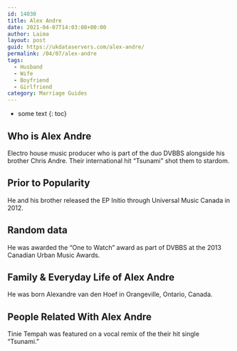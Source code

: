 ```yaml
---
id: 14030
title: Alex Andre
date: 2021-04-07T14:03:08+00:00
author: Laima
layout: post
guid: https://ukdataservers.com/alex-andre/
permalink: /04/07/alex-andre
tags:
  - Husband
  - Wife
  - Boyfriend
  - Girlfriend
category: Marriage Guides
---
```


* some text
{: toc}


## Who is Alex Andre
                  
                  
                  
Electro house music producer who is part of the duo DVBBS alongside his brother Chris Andre. Their international hit &#8220;Tsunami&#8221; shot them to stardom.
                  
              
            
              
            
                
                
                
## Prior to Popularity
                  
                  
                  
He and his brother released the EP Initio through Universal Music Canada in 2012.
                  
              
            
              
            
                
                
                
## Random data
                  
                  
                  
He was awarded the &#8220;One to Watch&#8221; award as part of DVBBS at the 2013 Canadian Urban Music Awards.
                  
              
            
              
            
                
                
                
## Family & Everyday Life of Alex Andre
                  
                  
                  
He was born Alexandre van den Hoef in Orangeville, Ontario, Canada.
                  
              
            
              
            
                
                
                
## People Related With Alex Andre
                  
                  
                  
Tinie Tempah was featured on a vocal remix of the their hit single &#8220;Tsunami.&#8221;
                  
              
            
              
            
                
              
            
              
              
            
            
              
            
          
          
          